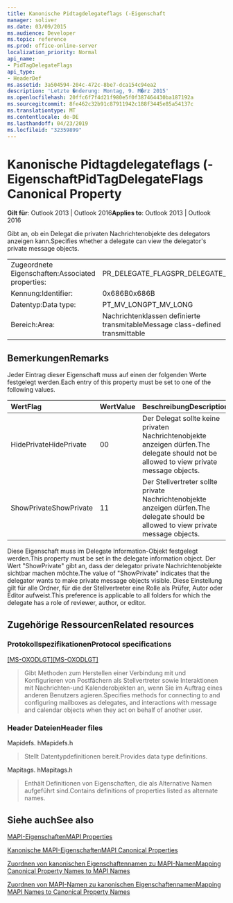 ```yaml
---
title: Kanonische Pidtagdelegateflags (-Eigenschaft
manager: soliver
ms.date: 03/09/2015
ms.audience: Developer
ms.topic: reference
ms.prod: office-online-server
localization_priority: Normal
api_name:
- PidTagDelegateFlags
api_type:
- HeaderDef
ms.assetid: 3a504594-204c-472c-8be7-dca154c94ea2
description: 'Letzte �nderung: Montag, 9. M�rz 2015'
ms.openlocfilehash: 20ffc6f7f4d21f980e5f0f387464430ba187192a
ms.sourcegitcommit: 8fe462c32b91c87911942c188f3445e85a54137c
ms.translationtype: MT
ms.contentlocale: de-DE
ms.lasthandoff: 04/23/2019
ms.locfileid: "32359899"
---
```

# <a name="pidtagdelegateflags-canonical-property"></a><span data-ttu-id="729b4-103">Kanonische Pidtagdelegateflags (-Eigenschaft</span><span class="sxs-lookup"><span data-stu-id="729b4-103">PidTagDelegateFlags Canonical Property</span></span>

  
  
<span data-ttu-id="729b4-104">**Gilt für**: Outlook 2013 | Outlook 2016</span><span class="sxs-lookup"><span data-stu-id="729b4-104">**Applies to**: Outlook 2013 | Outlook 2016</span></span> 
  
<span data-ttu-id="729b4-105">Gibt an, ob ein Delegat die privaten Nachrichtenobjekte des delegators anzeigen kann.</span><span class="sxs-lookup"><span data-stu-id="729b4-105">Specifies whether a delegate can view the delegator's private message objects.</span></span>
  
|||
|:-----|:-----|
|<span data-ttu-id="729b4-106">Zugeordnete Eigenschaften:</span><span class="sxs-lookup"><span data-stu-id="729b4-106">Associated properties:</span></span>  <br/> |<span data-ttu-id="729b4-107">PR_DELEGATE_FLAGS</span><span class="sxs-lookup"><span data-stu-id="729b4-107">PR_DELEGATE_FLAGS</span></span>  <br/> |
|<span data-ttu-id="729b4-108">Kennung:</span><span class="sxs-lookup"><span data-stu-id="729b4-108">Identifier:</span></span>  <br/> |<span data-ttu-id="729b4-109">0x686B</span><span class="sxs-lookup"><span data-stu-id="729b4-109">0x686B</span></span>  <br/> |
|<span data-ttu-id="729b4-110">Datentyp:</span><span class="sxs-lookup"><span data-stu-id="729b4-110">Data type:</span></span>  <br/> |<span data-ttu-id="729b4-111">PT_MV_LONG</span><span class="sxs-lookup"><span data-stu-id="729b4-111">PT_MV_LONG</span></span>  <br/> |
|<span data-ttu-id="729b4-112">Bereich:</span><span class="sxs-lookup"><span data-stu-id="729b4-112">Area:</span></span>  <br/> |<span data-ttu-id="729b4-113">Nachrichtenklassen definierte transmitable</span><span class="sxs-lookup"><span data-stu-id="729b4-113">Message class-defined transmittable</span></span>  <br/> |
   
## <a name="remarks"></a><span data-ttu-id="729b4-114">Bemerkungen</span><span class="sxs-lookup"><span data-stu-id="729b4-114">Remarks</span></span>

<span data-ttu-id="729b4-115">Jeder Eintrag dieser Eigenschaft muss auf einen der folgenden Werte festgelegt werden.</span><span class="sxs-lookup"><span data-stu-id="729b4-115">Each entry of this property must be set to one of the following values.</span></span>
  
|<span data-ttu-id="729b4-116">**Wert**</span><span class="sxs-lookup"><span data-stu-id="729b4-116">**Flag**</span></span>|<span data-ttu-id="729b4-117">**Wert**</span><span class="sxs-lookup"><span data-stu-id="729b4-117">**Value**</span></span>|<span data-ttu-id="729b4-118">**Beschreibung**</span><span class="sxs-lookup"><span data-stu-id="729b4-118">**Description**</span></span>|
|:-----|:-----|:-----|
|<span data-ttu-id="729b4-119">HidePrivate</span><span class="sxs-lookup"><span data-stu-id="729b4-119">HidePrivate</span></span>  <br/> |<span data-ttu-id="729b4-120">0</span><span class="sxs-lookup"><span data-stu-id="729b4-120">0</span></span>  <br/> |<span data-ttu-id="729b4-121">Der Delegat sollte keine privaten Nachrichtenobjekte anzeigen dürfen.</span><span class="sxs-lookup"><span data-stu-id="729b4-121">The delegate should not be allowed to view private message objects.</span></span>  <br/> |
|<span data-ttu-id="729b4-122">ShowPrivate</span><span class="sxs-lookup"><span data-stu-id="729b4-122">ShowPrivate</span></span>  <br/> |<span data-ttu-id="729b4-123">1</span><span class="sxs-lookup"><span data-stu-id="729b4-123">1</span></span>  <br/> |<span data-ttu-id="729b4-124">Der Stellvertreter sollte private Nachrichtenobjekte anzeigen dürfen.</span><span class="sxs-lookup"><span data-stu-id="729b4-124">The delegate should be allowed to view private message objects.</span></span>  <br/> |
   
<span data-ttu-id="729b4-125">Diese Eigenschaft muss im Delegate Information-Objekt festgelegt werden.</span><span class="sxs-lookup"><span data-stu-id="729b4-125">This property must be set in the delegate information object.</span></span> <span data-ttu-id="729b4-126">Der Wert "ShowPrivate" gibt an, dass der delegator private Nachrichtenobjekte sichtbar machen möchte.</span><span class="sxs-lookup"><span data-stu-id="729b4-126">The value of "ShowPrivate" indicates that the delegator wants to make private message objects visible.</span></span> <span data-ttu-id="729b4-127">Diese Einstellung gilt für alle Ordner, für die der Stellvertreter eine Rolle als Prüfer, Autor oder Editor aufweist.</span><span class="sxs-lookup"><span data-stu-id="729b4-127">This preference is applicable to all folders for which the delegate has a role of reviewer, author, or editor.</span></span>
  
## <a name="related-resources"></a><span data-ttu-id="729b4-128">Zugehörige Ressourcen</span><span class="sxs-lookup"><span data-stu-id="729b4-128">Related resources</span></span>

### <a name="protocol-specifications"></a><span data-ttu-id="729b4-129">Protokollspezifikationen</span><span class="sxs-lookup"><span data-stu-id="729b4-129">Protocol specifications</span></span>

<span data-ttu-id="729b4-130">[[MS-OXODLGT]](https://msdn.microsoft.com/library/01a89b11-9c43-4c40-b147-8f6a1ef5a44f%28Office.15%29.aspx)</span><span class="sxs-lookup"><span data-stu-id="729b4-130">[[MS-OXODLGT]](https://msdn.microsoft.com/library/01a89b11-9c43-4c40-b147-8f6a1ef5a44f%28Office.15%29.aspx)</span></span>
  
> <span data-ttu-id="729b4-131">Gibt Methoden zum Herstellen einer Verbindung mit und Konfigurieren von Postfächern als Stellvertreter sowie Interaktionen mit Nachrichten-und Kalenderobjekten an, wenn Sie im Auftrag eines anderen Benutzers agieren.</span><span class="sxs-lookup"><span data-stu-id="729b4-131">Specifies methods for connecting to and configuring mailboxes as delegates, and interactions with message and calendar objects when they act on behalf of another user.</span></span>
    
### <a name="header-files"></a><span data-ttu-id="729b4-132">Header Dateien</span><span class="sxs-lookup"><span data-stu-id="729b4-132">Header files</span></span>

<span data-ttu-id="729b4-133">Mapidefs. h</span><span class="sxs-lookup"><span data-stu-id="729b4-133">Mapidefs.h</span></span>
  
> <span data-ttu-id="729b4-134">Stellt Datentypdefinitionen bereit.</span><span class="sxs-lookup"><span data-stu-id="729b4-134">Provides data type definitions.</span></span>
    
<span data-ttu-id="729b4-135">Mapitags. h</span><span class="sxs-lookup"><span data-stu-id="729b4-135">Mapitags.h</span></span>
  
> <span data-ttu-id="729b4-136">Enthält Definitionen von Eigenschaften, die als Alternative Namen aufgeführt sind.</span><span class="sxs-lookup"><span data-stu-id="729b4-136">Contains definitions of properties listed as alternate names.</span></span>
    
## <a name="see-also"></a><span data-ttu-id="729b4-137">Siehe auch</span><span class="sxs-lookup"><span data-stu-id="729b4-137">See also</span></span>



[<span data-ttu-id="729b4-138">MAPI-Eigenschaften</span><span class="sxs-lookup"><span data-stu-id="729b4-138">MAPI Properties</span></span>](mapi-properties.md)
  
[<span data-ttu-id="729b4-139">Kanonische MAPI-Eigenschaften</span><span class="sxs-lookup"><span data-stu-id="729b4-139">MAPI Canonical Properties</span></span>](mapi-canonical-properties.md)
  
[<span data-ttu-id="729b4-140">Zuordnen von kanonischen Eigenschaftennamen zu MAPI-Namen</span><span class="sxs-lookup"><span data-stu-id="729b4-140">Mapping Canonical Property Names to MAPI Names</span></span>](mapping-canonical-property-names-to-mapi-names.md)
  
[<span data-ttu-id="729b4-141">Zuordnen von MAPI-Namen zu kanonischen Eigenschaftennamen</span><span class="sxs-lookup"><span data-stu-id="729b4-141">Mapping MAPI Names to Canonical Property Names</span></span>](mapping-mapi-names-to-canonical-property-names.md)

